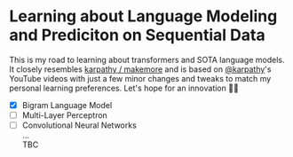 # Learning about Language Modeling and Prediciton on Sequential Data

This is my road to learning about transformers and SOTA language models. It closely resembles [karpathy / makemore](https://github.com/karpathy/makemore) and is based on [@karpathy](https://github.com/karpathy)'s YouTube videos with just a few minor changes and tweaks to match my personal learning preferences. Let's hope for an innovation 🤞🏻

- [X] Bigram Language Model
- [ ] Multi-Layer Perceptron
- [ ] Convolutional Neural Networks  
...  
TBC